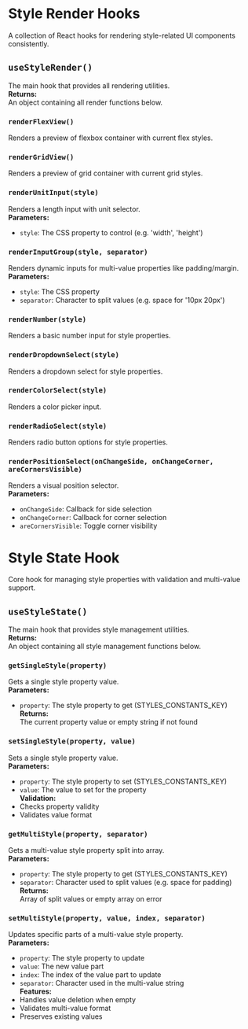 # Style Render Hooks

A collection of React hooks for rendering style-related UI components consistently.

## `useStyleRender()`

The main hook that provides all rendering utilities.  
**Returns:**  
An object containing all render functions below.

### `renderFlexView()`

Renders a preview of flexbox container with current flex styles.

### `renderGridView()`

Renders a preview of grid container with current grid styles.

### `renderUnitInput(style)`

Renders a length input with unit selector.  
**Parameters:**  

- `style`: The CSS property to control (e.g. 'width', 'height')

### `renderInputGroup(style, separator)`

Renders dynamic inputs for multi-value properties like padding/margin.  
**Parameters:**  

- `style`: The CSS property  
- `separator`: Character to split values (e.g. space for '10px 20px')

### `renderNumber(style)`

Renders a basic number input for style properties.

### `renderDropdownSelect(style)`

Renders a dropdown select for style properties.

### `renderColorSelect(style)`

Renders a color picker input.

### `renderRadioSelect(style)`

Renders radio button options for style properties.

### `renderPositionSelect(onChangeSide, onChangeCorner, areCornersVisible)`

Renders a visual position selector.  
**Parameters:**  

- `onChangeSide`: Callback for side selection  
- `onChangeCorner`: Callback for corner selection  
- `areCornersVisible`: Toggle corner visibility

# Style State Hook

Core hook for managing style properties with validation and multi-value support.

## `useStyleState()`

The main hook that provides style management utilities.  
**Returns:**  
An object containing all style management functions below.

### `getSingleStyle(property)`

Gets a single style property value.  
**Parameters:**  

- `property`: The style property to get (STYLES_CONSTANTS_KEY)  
**Returns:**  
The current property value or empty string if not found

### `setSingleStyle(property, value)`

Sets a single style property value.  
**Parameters:**  

- `property`: The style property to set (STYLES_CONSTANTS_KEY)  
- `value`: The value to set for the property  
**Validation:**  
- Checks property validity  
- Validates value format  

### `getMultiStyle(property, separator)`

Gets a multi-value style property split into array.  
**Parameters:**  

- `property`: The style property to get (STYLES_CONSTANTS_KEY)  
- `separator`: Character used to split values (e.g. space for padding)  
**Returns:**  
Array of split values or empty array on error  

### `setMultiStyle(property, value, index, separator)`

Updates specific parts of a multi-value style property.  
**Parameters:**  

- `property`: The style property to update  
- `value`: The new value part  
- `index`: The index of the value part to update  
- `separator`: Character used in the multi-value string  
**Features:**  
- Handles value deletion when empty  
- Validates multi-value format  
- Preserves existing values  
